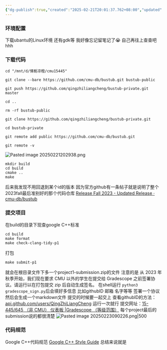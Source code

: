 ```yaml
---
{"dg-publish":true,"created":"2025-02-21T20:01:37.762+08:00","updated":"2025-04-15T20:57:38.351+08:00","permalink":"/DataBase Systems/CMU 15-445：Database Systems/环境配置 下载代码  提交项目 代码规范/","dgPassFrontmatter":true,"noteIcon":""}
---
```


### 环境配置
下载ubantu的Linux环境 还有gdk等 我好像忘记留笔记了😭 自己再往上查查吧hhh
### 下载代码
```Shell
cd "/mnt/d/情栀凉橙/cmu15445"
```

```shell
git clone --bare https://github.com/cmu-db/bustub.git bustub-public

git push https://github.com/qingzhiliangcheng/bustub-private.git master

cd ..

rm -rf bustub-public

git clone https://github.com/qingzhiliangcheng/bustub-private.git 

cd bustub-private

git remote add public https://github.com/cmu-db/bustub.git

git remote -v
```

![Pasted image 20250221202938.png](/img/user/accessory/Pasted%20image%2020250221202938.png)


```shell
mkdir build
cd build
cmake ..
make
```

后来我发现不用回退到某个id的版本
因为官方github有一条帖子就是说明了整个2023fall最后准别好的那个代码仓库
[Release Fall 2023 - Updated Release · cmu-db/bustub](https://github.com/cmu-db/bustub/releases/tag/v20231227-2023fall)

### 提交项目
在build的目录下现查google C++标准
```Shell
cd build
make format
make check-clang-tidy-p1
```

打包
```shell
make submit-p1
```
就会在根目录文件下多一个project1-submission.zip的文件
注意的是 从 2023 年秋季开始，我们现在要求 CMU 以外的学生在提交给 Gradescope 之前签署协议。请运行以在打包提交 zip 后自动生成签名。
在shell运行 `python3 gradescope_sign.py`后会填好多信息 比如githubID 邮箱 名字等等 签署一个协议  然后会生成一个markdown文件  提交的时候要一起交上
查看githubID的方法：[api.github.com/users/QingZhiLiangCheng](https://api.github.com/users/QingZhiLiangCheng)
运行一次就行
提交网址：[15-445/645 （非 CMU） 仪表板 |Gradescope （等级范围）](https://www.gradescope.com/courses/585997)
每个project最后的submission说的都很清楚
![Pasted image 20250223090226.png|500](/img/user/accessory/Pasted%20image%2020250223090226.png)

### 代码规范
Google C++代码规范
[Google C++ Style Guide](https://google.github.io/styleguide/cppguide.html)
总结来说就是
